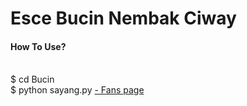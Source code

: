 <html>
  <head>
    <h1> Esce <b>Bucin</b> Nembak Ciway </h1>
  </head>
  <body>
    <head>
      <h4> How To Use? </h4></br>
    </head>
    <body>
      <h7>  $ cd Bucin </h7></br>
      <h7>  $ python sayang.py </h7>
    </body>
    <a href="https://facebook.com/Github.Recoder"> - Fans page </a>
  </body>
</html>
